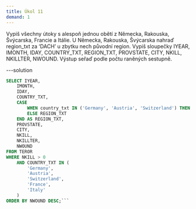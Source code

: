 ```yaml
---
title: Úkol 11
demand: 1
---
```


Vypiš všechny útoky s alespoň jednou obětí z Německa, Rakouska, Švýcarska, Francie a Itálie. U Německa, Rakouska, Švýcarska nahraď region_txt za ‘DACH’ u zbytku nech původní region. Vypiš sloupečky IYEAR, IMONTH, IDAY, COUNTRY_TXT, REGION_TXT, PROVSTATE, CITY, NKILL, NKILLTER, NWOUND. Výstup seřaď podle počtu raněných sestupně.

---solution

````sql
SELECT IYEAR,
    IMONTH,
    IDAY,
    COUNTRY_TXT,
    CASE
        WHEN country_txt IN ('Germany', 'Austria', 'Switzerland') THEN ' DACH'
        ELSE REGION_TXT
    END AS REGION_TXT,
    PROVSTATE,
    CITY,
    NKILL,
    NKILLTER,
    NWOUND
FROM TEROR
WHERE NKILL > 0
    AND COUNTRY_TXT IN (
        'Germany',
        'Austria',
        'Switzerland',
        'France',
        'Italy'
    )
ORDER BY NWOUND DESC;```
````
